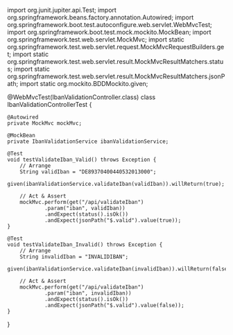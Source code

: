 import org.junit.jupiter.api.Test;
import org.springframework.beans.factory.annotation.Autowired;
import org.springframework.boot.test.autoconfigure.web.servlet.WebMvcTest;
import org.springframework.boot.test.mock.mockito.MockBean;
import org.springframework.test.web.servlet.MockMvc;
import static org.springframework.test.web.servlet.request.MockMvcRequestBuilders.get;
import static org.springframework.test.web.servlet.result.MockMvcResultMatchers.status;
import static org.springframework.test.web.servlet.result.MockMvcResultMatchers.jsonPath;
import static org.mockito.BDDMockito.given;

@WebMvcTest(IbanValidationController.class)
class IbanValidationControllerTest {

    @Autowired
    private MockMvc mockMvc;

    @MockBean
    private IbanValidationService ibanValidationService;

    @Test
    void testValidateIban_Valid() throws Exception {
        // Arrange
        String validIban = "DE89370400440532013000";
        given(ibanValidationService.validateIban(validIban)).willReturn(true);

        // Act & Assert
        mockMvc.perform(get("/api/validateIban")
                .param("iban", validIban))
                .andExpect(status().isOk())
                .andExpect(jsonPath("$.valid").value(true));
    }

    @Test
    void testValidateIban_Invalid() throws Exception {
        // Arrange
        String invalidIban = "INVALIDIBAN";
        given(ibanValidationService.validateIban(invalidIban)).willReturn(false);

        // Act & Assert
        mockMvc.perform(get("/api/validateIban")
                .param("iban", invalidIban))
                .andExpect(status().isOk())
                .andExpect(jsonPath("$.valid").value(false));
    }
}